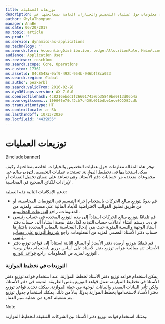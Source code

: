 ```yaml
---
title: توزيعات العمليات
description: توفر هذه المقالة معلومات حول عمليات التخصيص والخيارات الخاصة بمعالجتها في Dynamics 365 FinanceMicrosoft، وكيف يمكن استخدامها في تخطيط الموازنة. تستخدم عمليات التخصيص لتوزيع مبالغ عبر مجموعات متعددة من حسابات دفتر الأستاذ. وهي تساعد على ضمان تحميل النفقات أو الإيرادات للكائن الصحيح في المحاسبة.
author: ShylaThompson
manager: AnnBe
ms.date: 06/20/2017
ms.topic: article
ms.prod: ''
ms.service: dynamics-ax-applications
ms.technology: ''
ms.search.form: AccountingDistribution, LedgerAllocationRule, MainAccount
audience: Application User
ms.reviewer: roschlom
ms.search.scope: Core, Operations
ms.custom: 17361
ms.assetid: 04c8548a-0af9-492b-954b-946b4f8ca023
ms.search.region: Global
ms.author: peakerbl
ms.search.validFrom: 2016-02-28
ms.dyn365.ops.version: AX 7.0.0
ms.openlocfilehash: 4c8216ebdd1f26601743e6b35849be0813d06b4a
ms.sourcegitcommit: 199848e78df5cb7c439b001bdbe1ece963593cdb
ms.translationtype: HT
ms.contentlocale: ar-SA
ms.lasthandoff: 10/13/2020
ms.locfileid: "4439955"
---
```

# <a name="process-allocations"></a>توزيعات العمليات

[!include [banner](../includes/banner.md)]

توفر هذه المقالة معلومات حول عمليات التخصيص والخيارات الخاصة بمعالجتها، وكيف يمكن استخدامها في تخطيط الموازنة. تستخدم عمليات التخصيص لتوزيع مبالغ عبر مجموعات متعددة من حسابات دفتر الأستاذ. وهي تساعد على ضمان تحميل النفقات أو الإيرادات للكائن الصحيح في المحاسبة.

تدعم الإمكانيات التالية هذه العملية:

-   قم يدويًا بتوزيع مبالغ الحركات باستخدام إجراء التقسيم في التوزيعات المحاسبية، أو عن طريق تطبيق القوالب الافتراضية للأبعاد المالية على مستند. ولمزيد من المعلومات، راجع [التوزيعات المحاسبية](../accounts-payable/accounting-distributions.md).
-   قم تلقائيًا بتوزيع مبالغ الحركات استناداً إلى مدة التوزيع المحددة في حساب رئيسي فردي. وسيتم إنشاء إدخالات حساب التوزيع لكل دفتر يومية استناداً إلى حساب دفتر أستاذ الوجهة والنسبة المئوية حيث يفي إدخال المحاسبة بالمعايير المحددة باعتبارها حساب دفتر الأستاذ المصدر. لمزيد من المعلومات، راجع [شروط التوزيع على حساب رئيسي](../general-ledger/main-account-allocation-terms.md).
-   قم تلقائيًا بتوزيع أرصدة دفتر الأستاذ أو المبالغ الثابتة استناداً إلى قواعد توزيع دفتر الأستاذ. تتم معالجة قواعد توزيع دفتر الأستاذ على أساس دوري باستخدام دفاتر يومية التوزيع. لمزيد من المعلومات، راجع [قواعد التوزيع](../general-ledger/ledger-allocation-rules.md).

###  <a name="allocations-in-budget-planning"></a>التوزيعات في تخطيط الموازنة

يمكن استخدام قواعد توزيع دفتر الأستاذ لخطط الموازنة. عند استخدام قواعد توزيع دفتر الأستاذ في تخطيط الموازنة، تعمل قواعد التوزيع بنفس الطريقة المتبعة في دفتر الأستاذ، ولكن تأتي البيانات المصدر والبيانات الوجهة من خطة الموازنة. يمكنك تحديد قواعد توزيع دفتر الأستاذ لاستخدامها بخطط الموازنة يدويًا. بدلاً من ذلك، يمكنك استخدام جدول توزيع يتم تشغيله كجزء من عملية سير العمل.

> [!NOTE]
> يمكنك استخدام قواعد توزيع دفتر الأستاذ بين الشركات الشقيقة لتخطيط الموازنة.

